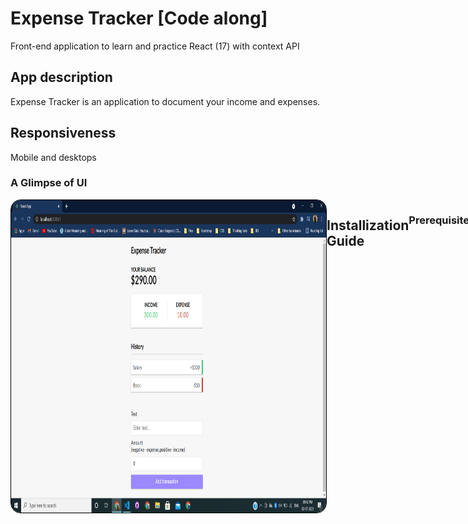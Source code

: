 # Expense Tracker [Code along]

Front-end application to learn and practice React (17) with context API

## App description

Expense Tracker is an application to document your income and expenses.

## Responsiveness

Mobile and desktops

### A Glimpse of UI

<div style="display: flex; backgroundColor:#707070">
<img src='https://github.com/ArvinthC3000/expense-tracker-react-brad-/blob/master/src/assets/Home.png' height='500' style="border: 1px solid black;border-radius: 1rem;" />

## Installization Guide

### Prerequisite

- Node
- NPM
- React-cli

After cloning repo to your local, run following command in root folder

`npm start`

**Note: This app contains prepopulated dummy income and expenses**

## Author

### Arvinth C

[LinkedIn](https://www.linkedin.com/in/arvinth-chandrasekaran-64236a79),  
email: arvinthc97@gmail.com

## References

- [ReactJS](https://reactjs.org/docs/getting-started.html)
- [JSX](https://reactjs.org/docs/introducing-jsx.html)
- [Context API](https://rapidapi.com/blog/react-context-api/?utm_source=google&utm_medium=cpc&utm_campaign=DSA&gclid=Cj0KCQjw8vqGBhC_ARIsADMSd1BD2DSdhuw3gj9856DcGlKY89nhTUC-ZUQv1Q0nDaBMfUA6MbIt2NIaAs8nEALw_wcB)
- [JavaScript-ES6](https://scotch.io/tutorials/how-to-use-the-javascript-fetch-api-to-get-data)
